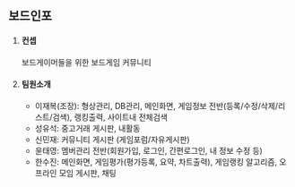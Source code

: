 <h2>보드인포</h2>

<ol>
<li>
<h4>컨셉</h4>
보드게이머들을 위한 보드게임 커뮤니티  
</li>


<li>
<h4>팀원소개</h4>
  <ul>
    <li>이재복(조장): 형상관리, DB관리, 메인화면, 게임정보 전반(등록/수정/삭제/리스트/검색), 랭킹출력, 사이트내 전체검색</li>
    <li>성유석: 중고거래 게시판, 내활동</li>
    <li>신민재: 커뮤니티 게시판 (게임포럼/자유게시판)</li>
    <li>윤태영: 멤버관리 전반(회원가입, 로그인, 간편로그인, 내 정보 수정 등)</li>
    <li>한수진: 메인화면, 게임평가(평가등록, 요약, 차트출력), 게임랭킹 알고리즘, 오프라인 모임 게시판, 채팅</li>
</li>

</ul>
